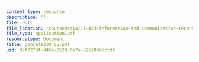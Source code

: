 ```yaml
---
content_type: resource
description: ''
file: null
file_location: /coursemedia/11-423-information-and-communication-technologies-in-community-development-spring-2004/d2f7273fd45e652d6e7e89510da5cfd4_gonzalez30_65.pdf
file_type: application/pdf
resourcetype: Document
title: gonzalez30_65.pdf
uid: d2f7273f-d45e-652d-6e7e-89510da5cfd4
---
```

